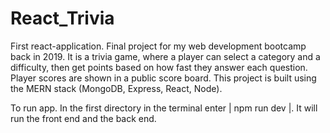 # React_Trivia

First react-application. Final project for my web development bootcamp back in 2019. It is a trivia game, where a player can select a category and a difficulty, then get points based on how fast they answer each question. Player scores are shown in a public score board. This project is built using the MERN stack (MongoDB, Express, React, Node).

To run app. In the first directory in the terminal enter  |  npm run dev  |.  It will run the front end and the back end.
